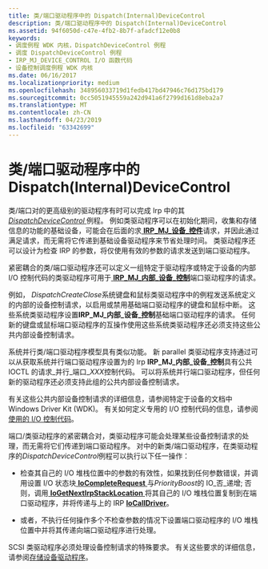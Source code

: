```yaml
---
title: 类/端口驱动程序中的 Dispatch(Internal)DeviceControl
description: 类/端口驱动程序中的 Dispatch(Internal)DeviceControl
ms.assetid: 94f6050d-c47e-4fb2-8b7f-afadcf12e0b8
keywords:
- 调度例程 WDK 内核，DispatchDeviceControl 例程
- 调度 DispatchDeviceControl 例程
- IRP_MJ_DEVICE_CONTROL I/O 函数代码
- 设备控制调度例程 WDK 内核
ms.date: 06/16/2017
ms.localizationpriority: medium
ms.openlocfilehash: 348956033719d1fedb417bd47946c76d175bd179
ms.sourcegitcommit: 0cc5051945559a242d941a6f2799d161d8eba2a7
ms.translationtype: MT
ms.contentlocale: zh-CN
ms.lasthandoff: 04/23/2019
ms.locfileid: "63342699"
---
```

# <a name="dispatchinternaldevicecontrol-in-classport-drivers"></a>类/端口驱动程序中的 Dispatch(Internal)DeviceControl





类/端口对的更高级别的驱动程序有时可以完成 Irp 中的其[ *DispatchDeviceControl* ](https://docs.microsoft.com/windows-hardware/drivers/ddi/content/wdm/nc-wdm-driver_dispatch)例程。 例如类驱动程序可以在初始化期间，收集和存储信息的功能的基础设备，可能会在后面的求[ **IRP\_MJ\_设备\_控件**](https://msdn.microsoft.com/library/windows/hardware/ff550744)请求，并因此通过满足请求，而无需将它传递到基础设备驱动程序来节省处理时间。 类驱动程序还可以设计为检查 IRP 的参数，将仅使用有效的参数的请求发送到端口驱动程序。

紧密耦合的类/端口驱动程序还可以定义一组特定于驱动程序或特定于设备的内部 I/O 控制代码的类驱动程序可用于[ **IRP\_MJ\_内部\_设备\_控制**](https://msdn.microsoft.com/library/windows/hardware/ff550766)端口驱动程序的请求。

例如， *DispatchCreateClose*系统键盘和鼠标类驱动程序中的例程发送系统定义的内部的设备控制请求，以启用或禁用基础端口驱动程序的键盘和鼠标中断。 这些系统类驱动程序设置**IRP\_MJ\_内部\_设备\_控制**基础端口驱动程序的请求。 任何新的键盘或鼠标端口驱动程序的互操作使用这些系统类驱动程序还必须支持这些公共内部设备控制请求。

系统并行类/端口驱动程序模型具有类似功能。 新 parallel 类驱动程序支持通过可以从获取系统并行端口驱动程序设置为的 Irp **IRP\_MJ\_内部\_设备\_控制**具有公共 IOCTL 的请求\_并行\_端口\_*XXX*控制代码。 可以将系统并行端口驱动程序，但任何新的驱动程序还必须支持此组的公共内部设备控制请求。

有关这些公共内部设备控制请求的详细信息，请参阅特定于设备的文档中 Windows Driver Kit (WDK)。 有关如何定义专用的 I/O 控制代码的信息，请参阅[使用的 I/O 控制代码](using-i-o-control-codes.md)。

端口/类驱动程序的紧密耦合对，类驱动程序可能会处理某些设备控制请求的处理，而无需将它们传递到端口驱动程序。 对中的新类/端口驱动程序，在类驱动程序的*DispatchDeviceControl*例程可以执行以下任一操作：

-   检查其自己的 I/O 堆栈位置中的参数的有效性，如果找到任何参数错误，并调用设置 I/O 状态块[ **IoCompleteRequest** ](https://msdn.microsoft.com/library/windows/hardware/ff548343)与*PriorityBoost*的 IO\_否\_递增; 否则，调用[ **IoGetNextIrpStackLocation** ](https://msdn.microsoft.com/library/windows/hardware/ff549266)将其自己的 I/O 堆栈位置复制到在端口驱动程序，并将传递与上的 IRP [ **IoCallDriver**](https://msdn.microsoft.com/library/windows/hardware/ff548336)。

-   或者，不执行任何操作多个不检查参数的情况下设置端口驱动程序的 I/O 堆栈位置中并将其传递向端口驱动程序进行处理。

SCSI 类驱动程序必须处理设备控制请求的特殊要求。 有关这些要求的详细信息，请参阅[存储设备驱动程序](https://msdn.microsoft.com/library/windows/hardware/ff566976)。

 

 




